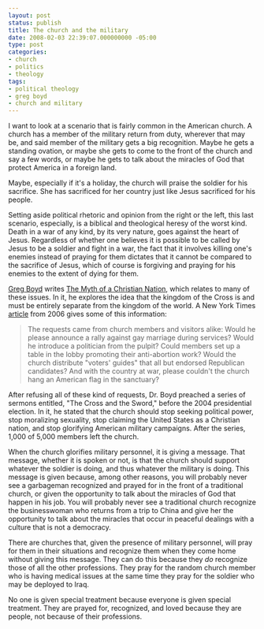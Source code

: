 ```yaml
---
layout: post
status: publish
title: The church and the military
date: 2008-02-03 22:39:07.000000000 -05:00
type: post
categories:
- church
- politics
- theology
tags:
- political theology
- greg boyd
- church and military
---
```

I want to look at a scenario that is fairly common in the American church. A church has a member of the military return from duty, wherever that may be, and said member of the military gets a big recognition. Maybe he gets a standing ovation, or maybe she gets to come to the front of the church and say a few words, or maybe he gets to talk about the miracles of God that protect America in a foreign land.

Maybe, especially if it's a holiday, the church will praise the soldier for his sacrifice. She has sacrificed for her country just like Jesus sacrificed for his people.

Setting aside political rhetoric and opinion from the right or the left, this last scenario, especially, is a biblical and theological heresy of the worst kind. Death in a war of any kind, by its very nature, goes against the heart of Jesus. Regardless of whether one believes it is possible to be called by Jesus to be a soldier and fight in a war, the fact that it involves killing one's enemies instead of praying for them dictates that it cannot be compared to the sacrifice of Jesus, which of course is forgiving and praying for his enemies to the extent of dying for them.

<a href="http://gregboyd.blogspot.com/">Greg Boyd</a> writes <a href="http://www.amazon.com/gp/redirect.html?ie=UTF8&amp;location=http%3A%2F%2Fwww.amazon.com%2FMyth-Christian-Nation-Political-Destroying%2Fdp%2F0310267315%3Fie%3DUTF8%26s%3Dbooks%26qid%3D1202067628%26sr%3D8-1&amp;tag=jonathanstega-20&amp;linkCode=ur2&amp;camp=1789&amp;creative=9325">The Myth of a Christian Nation</a>, which relates to many of these issues. In it, he explores the idea that the kingdom of the Cross is and must be entirely separate from the kingdom of the world. A New York Times <a href="http://www.nytimes.com/2006/07/30/us/30pastor.html?_r=1&amp;scp=7&amp;sq=greg+boyd&amp;st=nyt&amp;oref=slogin">article</a> from 2006 gives some of this information:
<blockquote><p>The requests came from church members and visitors alike: Would he please announce a rally against gay marriage during services? Would he introduce a politician from the pulpit? Could members set up a table in the lobby promoting their anti-abortion work? Would the church distribute "voters&#39; guides" that all but endorsed Republican candidates? And with the country at war, please couldn&#39;t the church hang an American flag in the sanctuary?</p></blockquote>
After refusing all of these kind of requests, Dr. Boyd preached a series of sermons entitled, "The Cross and the Sword," before the 2004 presidential election. In it, he stated that the church should stop seeking political power, stop moralizing sexuality, stop claiming the United States as a Christian nation, and stop glorifying American military campaigns. After the series, 1,000 of 5,000 members left the church.

When the church glorifies military personnel, it is giving a message. That message, whether it is spoken or not, is that the church should support whatever the soldier is doing, and thus whatever the military is doing. This message is given because, among other reasons, you will probably never see a garbageman recognized and prayed for in the front of a traditional church, or given the opportunity to talk about the miracles of God that happen in his job. You will probably never see a traditional church recognize the businesswoman who returns from a trip to China and give her the opportunity to talk about the miracles that occur in peaceful dealings with a culture that is not a democracy.

There are churches that, given the presence of military personnel, will pray for them in their situations and recognize them when they come home without giving this message. They can do this because they <em>do</em> recognize those of all the other professions. They pray for the random church member who is having medical issues at the same time they pray for the soldier who may be deployed to Iraq.

No one is given special treatment because everyone is given special treatment. They are prayed for, recognized, and loved because they are people, not because of their professions.
